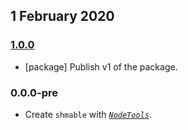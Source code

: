 ## 1 February 2020

### [1.0.0](https://github.com/art-deco/babel/compare/v0.0.0-pre...v1.0.0)

- [package] Publish v1 of the package.

### 0.0.0-pre

- Create `shmable` with _[`NodeTools`](https://art-deco.github.io/nodetools)_.